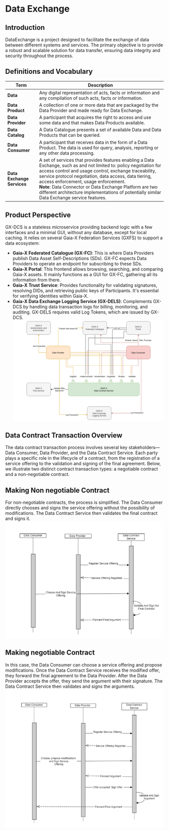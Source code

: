 # Data Exchange

## Introduction
DataExchange is a project designed to facilitate the exchange of data between different systems and services. The primary objective is to provide a robust and scalable solution for data transfer, ensuring data integrity and security throughout the process.
## Definitions and Vocabulary

| **Term**              | **Description**                                                                                                                                                                                                 |
|-----------------------|-----------------------------------------------------------------------------------------------------------------------------------------------------------------------------------------------------------------|
| **Data**              | Any digital representation of acts, facts or information and any compilation of such acts, facts or information.                                                                                                |
| **Data Product**       | A collection of one or more data that are packaged by the Data Provider and made ready for Data Exchange.                                                                                                        |
| **Data Provider**      | A participant that acquires the right to access and use some data and that makes Data Products available.                                                                                                       |
| **Data Catalog**       | A Data Catalogue presents a set of available Data and Data Products that can be queried.                                                                                                                        |
| **Data Consumer**      | A participant that receives data in the form of a Data Product. The data is used for query, analysis, reporting or any other data processing.                                                                    |
| **Data Exchange Services** | A set of services that provides features enabling a Data Exchange, such as and not limited to: policy negotiation for access control and usage control, exchange traceability, service protocol negotiation, data access, data tiering, access enforcement, usage enforcement. <br> **Note**: Data Connector or Data Exchange Platform are two different architecture implementations of potentially similar Data Exchange service features. |


## Product Perspective
GX-DCS is a stateless microservice providing backend logic with a few interfaces and a minimal GUI, without any database, except for local caching. It relies on several Gaia-X Federation Services (GXFS) to support a data ecosystem:

- **Gaia-X Federated Catalogue (GX-FC)**: This is where Data Providers publish Data Asset Self-Descriptions (SDs). GX-FC expects Data Providers to operate an endpoint for subscribing to these SDs.
- **Gaia-X Portal**: This frontend allows browsing, searching, and comparing Gaia-X assets. It mainly functions as a GUI for GX-FC, gathering all its information from there.
- **Gaia-X Trust Service**: Provides functionality for validating signatures, resolving DIDs, and retrieving public keys of Participants. It's essential for verifying identities within Gaia-X.
- **Gaia-X Data Exchange Logging Service (GX-DELS)**: Complements GX-DCS by handling data transaction logs for billing, monitoring, and auditing. GX-DELS requires valid Log Tokens, which are issued by GX-DCS.
![Product Overview](docs/productOverview.png)

## Data Contract Transaction Overview
The data contract transaction process involves several key stakeholders—Data Consumer, Data Provider, and the Data Contract Service. Each party plays a specific role in the lifecycle of a contract, from the registration of a service offering to the validation and signing of the final agreement. Below, we illustrate two distinct contract transaction types: a negotiable contract and a non-negotiable contract.
## Making Non negotiable Contract
For non-negotiable contracts, the process is simplified. The Data Consumer directly chooses and signs the service offering without the possibility of modifications. The Data Contract Service then validates the final contract and signs it.
![Product Overview](docs/make%20non%20negotaible%20contract%20overview.png)
## Making negotiable Contract
In this case, the Data Consumer can choose a service offering and propose modifications. Once the Data Contract Service receives the modified offer, they forward the final agreement to the Data Provider. After the Data Provider accepts the offer, they send the argument with their signature. The Data Contract Service then validates and signs the arguments.
![Product Overview](docs/make%20negotaible%20contract%20overview.png)


